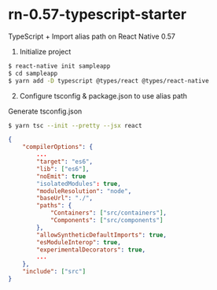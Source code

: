 # rn-0.57-typescript-starter

TypeScript + Import alias path on React Native 0.57

1. Initialize project

```bash
$ react-native init sampleapp
$ cd sampleapp
$ yarn add -D typescript @types/react @types/react-native
```

2. Configure tsconfig & package.json to use alias path

Generate tsconfig.json

```bash
$ yarn tsc --init --pretty --jsx react
```

```json
{
    "compilerOptions": {
        ...
        "target": "es6",
        "lib": ["es6"],
        "noEmit": true
        "isolatedModules": true,
        "moduleResolution": "node",
        "baseUrl": "./",
        "paths": {
            "Containers": ["src/containers"],
            "Components": ["src/components"]
        },
        "allowSyntheticDefaultImports": true,
        "esModuleInterop": true,
        "experimentalDecorators": true,
        ...
    },
    "include": ["src"]
}
```
